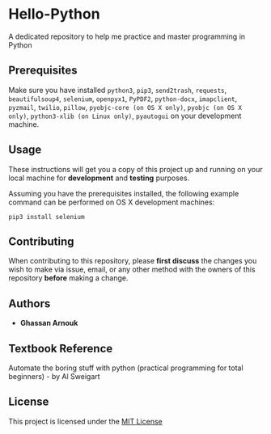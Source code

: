 # Hello-Python

A dedicated repository to help me practice and master programming in Python

## Prerequisites

Make sure you have installed `python3`, `pip3`, `send2trash`, `requests`, `beautifulsoup4`, `selenium`, `openpyx1`, `PyPDF2`, `python-docx`, `imapclient`, `pyzmail`, `twilio`, `pillow`, `pyobjc-core (on OS X only)`, `pyobjc (on OS X only)`, `python3-xlib (on Linux only)`, `pyautogui` on your development machine.

## Usage

These instructions will get you a copy of this project up and running on your local machine for **development** and **testing** purposes.

Assuming you have the prerequisites installed, the following example command can be performed on OS X development machines:

`pip3 install selenium`

## Contributing

When contributing to this repository, please **first discuss** the changes you wish to make via issue, email, or any other method with the owners of this repository **before** making a change.

## Authors

* **Ghassan Arnouk**

## Textbook Reference

Automate the boring stuff with python (practical programming for total beginners) - by Al Sweigart

## License

This project is licensed under the [MIT License](LICENSE)

[LICENSE]: https://github.com/ghassanarnouk/Hello-Python/blob/main/LICENSE

